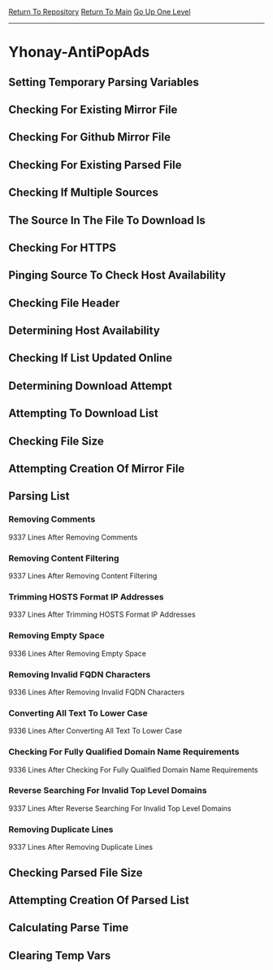 [Return To Repository](https://github.com/deathbybandaid/piholeparser/)
[Return To Main](https://github.com/deathbybandaid/piholeparser/blob/master/RecentRunLogs/Mainlog.md)
[Go Up One Level](https://github.com/deathbybandaid/piholeparser/blob/master/RecentRunLogs/TopLevelScripts/30-Processing-External-Blacklists.md)
____________________________________
# Yhonay-AntiPopAds
## Setting Temporary Parsing Variables
## Checking For Existing Mirror File
## Checking For Github Mirror File
## Checking For Existing Parsed File
## Checking If Multiple Sources
## The Source In The File To Download Is
## Checking For HTTPS
## Pinging Source To Check Host Availability
## Checking File Header
## Determining Host Availability
## Checking If List Updated Online
## Determining Download Attempt
## Attempting To Download List
## Checking File Size
## Attempting Creation Of Mirror File
## Parsing List
### Removing Comments
9337 Lines After Removing Comments
### Removing Content Filtering
9337 Lines After Removing Content Filtering
### Trimming HOSTS Format IP Addresses
9337 Lines After Trimming HOSTS Format IP Addresses
### Removing Empty Space
9336 Lines After Removing Empty Space
### Removing Invalid FQDN Characters
9336 Lines After Removing Invalid FQDN Characters
### Converting All Text To Lower Case
9336 Lines After Converting All Text To Lower Case
### Checking For Fully Qualified Domain Name Requirements
9336 Lines After Checking For Fully Qualified Domain Name Requirements
### Reverse Searching For Invalid Top Level Domains
9337 Lines After Reverse Searching For Invalid Top Level Domains
### Removing Duplicate Lines
9337 Lines After Removing Duplicate Lines
## Checking Parsed File Size
## Attempting Creation Of Parsed List
## Calculating Parse Time
## Clearing Temp Vars
